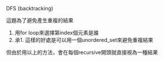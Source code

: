 DFS (backtracking)

這題為了避免產生重複的結果
1. 用for loop來選擇第index個元素是誰
2. 承1. 這樣的好處是可以用一個unordered_set來避免重複結果

但由於用以上的方法，會在每個recursive開頭就直接視為一種結果